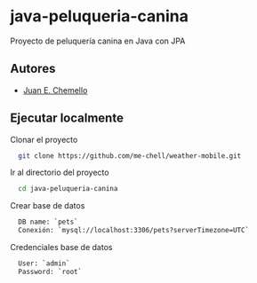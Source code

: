 # java-peluqueria-canina
Proyecto de peluquería canina en Java con JPA

## Autores

- [Juan E. Chemello](https://www.github.com/me-chell)
  
## Ejecutar localmente

Clonar el proyecto

```bash
  git clone https://github.com/me-chell/weather-mobile.git
```

Ir al directorio del proyecto

```bash
  cd java-peluqueria-canina
```

Crear base de datos

```bash
  DB name: `pets`
  Conexión: `mysql://localhost:3306/pets?serverTimezone=UTC`
```

Credenciales base de datos
```bash
  User: `admin`
  Password: `root`
```
